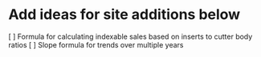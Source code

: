 # Add ideas for site additions below

[ ] Formula for calculating indexable sales based on inserts to cutter body ratios
[ ] Slope formula for trends over multiple years
